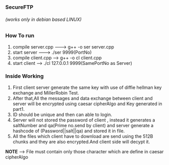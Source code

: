 ### SecureFTP
###### (works only in debian based LINUX)

### How To run
1. compile server.cpp ---> g++ -o ser server.cpp
2. start server ---> ./ser 9999(PortNo)
3. compile client.cpp --> g++ -o cl client.cpp
4. start client -->  ./cl 127.0.0.1 9999(SamePortNo as Server)

### Inside Working 
1. First client server generate the same key with use of diffie hellman key exchange and MillerRobin Test.
2. After that,All the messages and data exchange between client and server will be encrypted using caesar cipherAlgo and Key generated in part1.
3. ID should be unique and then can able to login.
3. Server will not stored the password of client , instead it generates a saltNumber and qa(Prime no.send by client) and server generate a hashcode of (Password||salt||qa) and stored it in file.
4. All the files which client have to download are send using the 512B chunks and they are also encrypted.And client side will decypt it.


**NOTE** --> File must contain only those character which are define in caesar cipherAlgo
  
